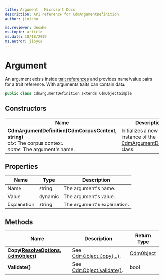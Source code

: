 ```yaml
---
title: Argument | Microsoft Docs
description: API reference for CdmArgumentDefinition.
author: jinichu

ms.reviewer: deonhe 
ms.topic: article
ms.date: 10/18/2019
ms.author: jibyun
---
```


# Argument 

An argument exists inside [trait references](traitreference.md) and provides name/value pairs for a trait reference. With arguments traits can contain data.

```csharp
public class CdmArgumentDefinition extends CdmObjectSimple
```

## Constructors
|Name|Description|
|---|---|
|**CdmArgumentDefinition(CdmCorpusContext, string)**<br />*ctx*: The corpus context.<br/>*name*: The argument's name.|Initializes a new instance of the [CdmArgumentDefinition](argument.md) class.|

## Properties
|Name|Type|Description|
|---|---|---|
|Name|string|The argument's name.|
|Value|dynamic|The argument's value.| 
|Explanation|string|The argument's explanation.|

## Methods
|Name|Description|Return Type|
|---|---|---|
|**Copy([ResolveOptions](../utilities/resolveoptions.md), [CdmObject](cdmobject.md))**|See [CdmObject.Copy(...)](cdmobject.md#methods).|[CdmObject](cdmobject.md)|
|**Validate()**|See [CdmObject.Validate()](cdmobject.md#methods).|bool|